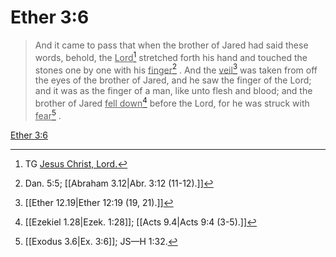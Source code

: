 # Ether 3:6

> And it came to pass that when the brother of Jared had said these words, behold, the <u>Lord</u>[^a] stretched forth his hand and touched the stones one by one with his <u>finger</u>[^b] . And the <u>veil</u>[^c] was taken from off the eyes of the brother of Jared, and he saw the finger of the Lord; and it was as the finger of a man, like unto flesh and blood; and the brother of Jared <u>fell down</u>[^d] before the Lord, for he was struck with <u>fear</u>[^e] .

[Ether 3:6](https://www.churchofjesuschrist.org/study/scriptures/bofm/ether/3?lang=eng&id=p6#p6)


[^a]: TG [Jesus Christ, Lord.](https://www.churchofjesuschrist.org/study/scriptures/tg/jesus-christ-lord?lang=eng)
[^b]: Dan. 5:5; [[Abraham 3.12|Abr. 3:12 (11-12).]]
[^c]: [[Ether 12.19|Ether 12:19 (19, 21).]]
[^d]: [[Ezekiel 1.28|Ezek. 1:28]]; [[Acts 9.4|Acts 9:4 (3-5).]]
[^e]: [[Exodus 3.6|Ex. 3:6]]; JS—H 1:32.
